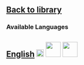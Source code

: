 ## [Back to library](https://fieldguides.github.io/library/)
### Available Languages
## [English](https://fieldguides.github.io/guide03/en) [<img src="https://fieldguides.github.io/library/resources/icons/pwa.png" height="20px"/>](https://fieldguides.github.io/guide03/en) [<img src="https://fieldguides.github.io/library/resources/icons/epub.png" height="40px"/>](https://fieldguides.github.io/guide03/en/download/BM%20Pocket%20Guides%20Wildlife%20ENG.epub) [<img src="https://fieldguides.github.io/library/resources/icons/pdf.png" height="40px"/>](https://fieldguides.github.io/guide03/en/download/BM%20Pocket%20Guides%20Wildlife%20ENG.pdf)


